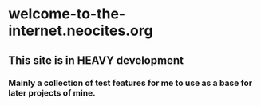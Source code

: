 # welcome-to-the-internet.neocites.org
## This site is in HEAVY development
### Mainly a collection of test features for me to use as a base for later projects of mine.
